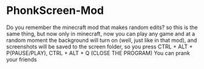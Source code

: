 # PhonkScreen-Mod
Do you remember the minecraft mod that makes random edits? so this is the same thing, but now only in minecraft, now you can play any game and at a random moment the background will turn on (well, just like in that mod), and screenshots will be saved to the screen folder, so you press CTRL + ALT + P(PAUSE/PLAY), CTRL + ALT + Q (CLOSE THE PROGRAM) You can prank your friends
